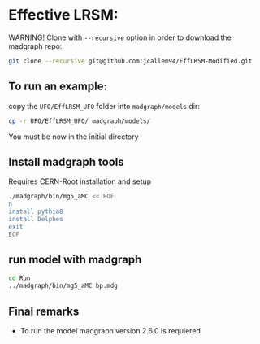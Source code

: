 <!-- To automatic generation of install.sh: All no code lines must start with #, <par>, * , or contain # -->
# Effective LRSM:
<par>WARNING! Clone with `--recursive` option in order to download the madgraph repo:</par>
```bash
git clone --recursive git@github.com:jcallem94/EffLRSM-Modified.git
```

<!--
Or try directly here:

[![Binder](https://mybinder.org/badge.svg)](https://mybinder.org/v2/gh/restrepo/BSM-Submodules/SM?filepath=index.ipynb)



<par> The [instal.sh](./install.sh) script is generated automatically with the following commands in this file</par> -->

##  To run an example:

<par>copy the `UFO/EffLRSM_UFO` folder into  `madgraph/models` dir:</par>
```bash
cp -r UFO/EffLRSM_UFO/ madgraph/models/
```

<par>You must be now in the initial directory</par>


## Install madgraph tools
<par>Requires CERN-Root installation and setup </par>

```bash
./madgraph/bin/mg5_aMC << EOF
n
install pythia8
install Delphes
exit
EOF
```


## run model with madgraph

```bash
cd Run
../madgraph/bin/mg5_aMC bp.mdg
```

<!--
## Test

* Check root file:
```bash
if [ ! -f "FFjll_3/Events/run_01/tag_1_delphes_events.root" ];then echo ERROR: run failed;exit;fi
```
* Compare header of event file
```bash
gunzip FFjll_3/Events/run_01/events.lhe
grep -B10000 "</header>" FFjll_3/Events/run_01/events.lhe > /tmp/header.lhe
diff header.lhe /tmp/header.lhe
# an empty output is expected for this diff command
gzip FFjll_3/Events/run_01/events.lhe
```
-->

## Final remarks

* To run the model madgraph version 2.6.0  is requiered <!-- with pythia-pgs and Delphes installed. -->





